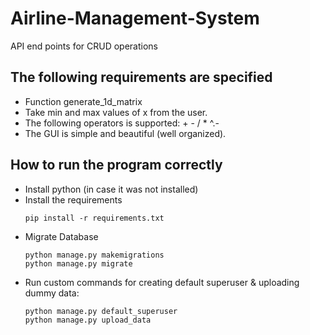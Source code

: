 # Airline-Management-System
API end points for CRUD operations  
## The following requirements are specified 
- Function generate_1d_matrix
- Take min and max values of x from the user.
- The following operators is supported: + - / * ^.- 
- The GUI is simple and beautiful (well organized).

## How to run the program correctly 
- Install python (in case it was not installed) 
- Install the requirements  
    ```
    pip install -r requirements.txt
    ```
- Migrate Database
    ```
    python manage.py makemigrations
    python manage.py migrate
    ```
- Run custom commands for creating default superuser & uploading dummy data:
    ```
    python manage.py default_superuser
    python manage.py upload_data
    ```
